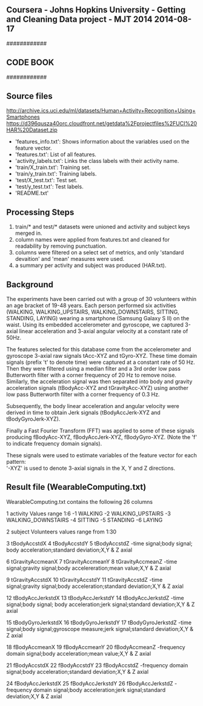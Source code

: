 ## Coursera - Johns Hopkins University - Getting and Cleaning Data project - MJT 2014 2014-08-17 #########
############
## CODE BOOK
############

## Source files

http://archive.ics.uci.edu/ml/datasets/Human+Activity+Recognition+Using+Smartphones 
https://d396qusza40orc.cloudfront.net/getdata%2Fprojectfiles%2FUCI%20HAR%20Dataset.zip 

- 'features_info.txt': Shows information about the variables used on the feature vector.
- 'features.txt': List of all features.
- 'activity_labels.txt': Links the class labels with their activity name.
- 'train/X_train.txt': Training set.
- 'train/y_train.txt': Training labels.
- 'test/X_test.txt': Test set.
- 'test/y_test.txt': Test labels.
- 'README.txt'

## Processing Steps

1. train/* and test/* datasets were unioned and activity and subject keys merged in.
2. column names were applied from features.txt and cleaned for readability by removing punctuation.
3. columns were filtered on a select set of metrics, and only 'standard devaition' and 'mean' measures were used.
4. a summary per activity and subject was produced (HAR.txt).


## Background

The experiments have been carried out with a group of 30 volunteers within an age bracket of 19-48 years. Each person performed six activities (WALKING, WALKING_UPSTAIRS, WALKING_DOWNSTAIRS, SITTING, STANDING, LAYING) wearing a smartphone (Samsung Galaxy S II) on the waist. Using its embedded accelerometer and gyroscope, we captured 3-axial linear acceleration and 3-axial angular velocity at a constant rate of 50Hz.

The features selected for this database come from the accelerometer and gyroscope 3-axial raw signals tAcc-XYZ and tGyro-XYZ. These time domain signals (prefix 't' to denote time) were captured at a constant rate of 50 Hz. Then they were filtered using a median filter and a 3rd order low pass Butterworth filter with a corner frequency of 20 Hz to remove noise. Similarly, the acceleration signal was then separated into body and gravity acceleration signals (tBodyAcc-XYZ and tGravityAcc-XYZ) using another low pass Butterworth filter with a corner frequency of 0.3 Hz. 

Subsequently, the body linear acceleration and angular velocity were derived in time to obtain Jerk signals (tBodyAccJerk-XYZ and tBodyGyroJerk-XYZ). 

Finally a Fast Fourier Transform (FFT) was applied to some of these signals producing fBodyAcc-XYZ, fBodyAccJerk-XYZ, fBodyGyro-XYZ. (Note the 'f' to indicate frequency domain signals). 

These signals were used to estimate variables of the feature vector for each pattern:  
'-XYZ' is used to denote 3-axial signals in the X, Y and Z directions.

## Result file (WearableComputing.txt)

WearableComputing.txt contains the following 26 columns

1           activity
Values range 1:6
-1 WALKING
-2 WALKING_UPSTAIRS
-3 WALKING_DOWNSTAIRS
-4 SITTING
-5 STANDING
-6 LAYING

2            subject
Volunteers values range from 1:30

3       tBodyAccstdX
4       tBodyAccstdY
5       tBodyAccstdZ
-time signal;body signal; body acceleration;standard deviation;X,Y & Z axial

6   tGravityAccmeanX
7   tGravityAccmeanY
8   tGravityAccmeanZ
-time signal;gravity signal;body accelereration;mean value;X,Y & Z axial

9    tGravityAccstdX
10   tGravityAccstdY
11   tGravityAccstdZ
-time signal;gravity signal;body acceleration;standard deviation;X,Y & Z axial

12  tBodyAccJerkstdX
13  tBodyAccJerkstdY
14  tBodyAccJerkstdZ
-time signal;body signal; body acceleration;jerk signal;standard deviation;X,Y & Z axial

15 tBodyGyroJerkstdX
16 tBodyGyroJerkstdY
17 tBodyGyroJerkstdZ
-time signal;body signal;gyroscope measure;jerk signal;standard deviation;X,Y & Z axial

18     fBodyAccmeanX
19     fBodyAccmeanY
20     fBodyAccmeanZ
-frequency domain signal;body acceleration;mean value;X,Y & Z axial

21      fBodyAccstdX
22      fBodyAccstdY
23      fBodyAccstdZ
-frequency domain signal;body acceleration;standard deviation;X,Y & Z axial

24  fBodyAccJerkstdX
25  fBodyAccJerkstdY
26  fBodyAccJerkstdZ
-frequency domain signal;body acceleration;jerk signal;standard deviation;X,Y & Z axial





